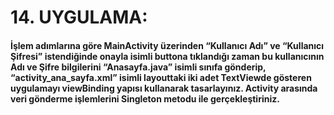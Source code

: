 # 14. UYGULAMA:
#### İşlem adımlarına göre MainActivity üzerinden “Kullanıcı Adı” ve “Kullanıcı Şifresi” istendiğinde onayla isimli buttona tıklandığı zaman bu kullanıcının Adı ve Şifre bilgilerini “Anasayfa.java” isimli sınıfa gönderip, “activity_ana_sayfa.xml” isimli layouttaki iki adet TextViewde gösteren uygulamayı viewBinding yapısı kullanarak tasarlayınız. Activity arasında veri gönderme işlemlerini Singleton metodu ile gerçekleştiriniz.
